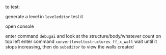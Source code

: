 to test:

generate a level in `leveleditor`
test it

open console

enter command `debugai` and look at the structure/body/whatever count on top left
enter command `convertleveltostructures ff_x_wall`
wait until it stops increasing, then do `subeditor` to view the walls created
